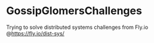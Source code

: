 # GossipGlomersChallenges
Trying to solve distributed systems challenges from Fly.io @https://fly.io/dist-sys/
